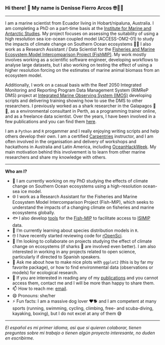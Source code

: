 ### Hi there! 👋 My name is Denisse Fierro Arcos 🤓🐱‍👤

***
I am a marine scientist from Ecuador living in Hobart/nipaluna, Australia. I am completing a PhD on a part-time basis at the [Institute for Marine and Antarctic Studies](https://www.imas.utas.edu.au/). My project focuses on assessing the suitability of using a high resolution sea ice-ocean coupled model (ACCESS-OM2-01) to study the impacts of climate change on Southern Ocean ecosystems 🐧🐳  I also work as a Research Assistant / Data Scientist for the [Fisheries and Marine Ecosystem Model Intercomparison Project (FishMIP)](https://fish-mip.github.io/). My work mostly involves working as a scientific software engineer, developing workflows to analyse large datasets, but I also working on testing the effect of using a higher resolution forcing on the estimates of marine animal biomass from an ecosystem model. 

Additionally, I work on a casual basis with the Reef 2050 Integrated Monitoring and Reporting Program Data Management System (RIMReP DMS) project at [Integrated Marine Observing System (IMOS)](https://imos.org.au/) developing scripts and delivering training showing how to use the DMS to other researchers. I previously worked as a shark researcher in the Galapagos 🦈🐠, as a environmental consultant in Perth, as a programming trainer online, and as a freelance data scientist. Over the years, I have been involved in a few publications and you can find them [here](https://www.researchgate.net/profile/Denisse-Fierro-Arcos).

I am a `Python` and `R` progammer and I really enjoying writing scripts and help others develop their own. I am a certified [Carpentries](https://carpentries.org/) instructor, and I am often involved in the organisation and delivery of workshops and hackathons in Australia and Latin America, including [OceanHackWeek](https://oceanhackweek.github.io/). My main motivation behind this involvement is to learn from other marine researchers and share my knowledge with others.

***
**Who am I?**
- 🔭 I am currently working on my PhD studying the effects of climate change on Southern Ocean ecosystems using a high-resolution ocean-sea ice model.
- 🌐 I work as a Research Assistant for the Fisheries and Marine Ecosystem Model Intercomparison Project (Fish-MIP), which seeks to understand the impacts of a changing climate on fisheries and marine ecosystems globally.   
- 🐟 I also develop [tools](https://github.com/Fish-MIP/FishMIP_extracting-data) for the [Fish-MIP](https://www.isimip.org/about/marine-ecosystems-fisheries/) to facilitate access to [ISIMIP](https://www.isimip.org/) data.
- 🌱 I’m currently learning about species distribution models in `R`.
- 🤓 I have recently started reviewing code for [rOpenSci](https://ropensci.org/).  
- 👯 I’m looking to collaborate on projects studying the effect of climate change on ecosystems (if sharks 🦈 are involved even better). I am also interested in working in any projects related to open science, particularly if directed to Spanish speakers.
- 💬 Ask me about how to make nice plots with `ggplot2` (this is by far my favorite package), or how to find environmental data (observations or models) for ecological research.
- 📖 If you are interested in reading any of my [publications](https://orcid.org/0000-0002-5039-6272) and you cannot access them, contact me and I will be more than happy to share them.
- 📫 How to reach me: [email](mailto:lilian.fierroarcos@utas.edu.au).
- 😄 Pronouns: she/her
- ⚡ Fun facts: I am a massive dog lover ❤🐕 and I am competent at many sports (running, swimming, cycling, climbing, free- and scuba-diving, kayaking, boxing), but I do not excel at any of them 😅

***
*El español es mi primer idioma, así que si quieren colaborar, tienen preguntas sobre mi trabajo o tienen algún proyecto interesante, no duden en escribirme.*


